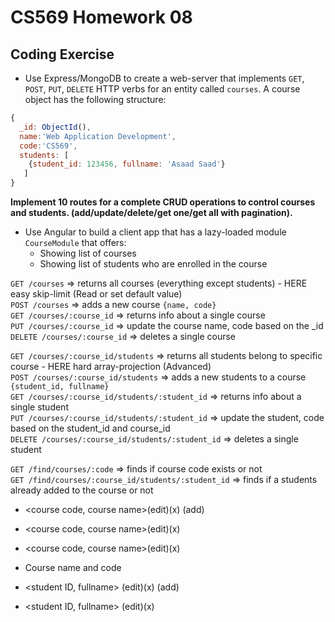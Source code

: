 # CS569 Homework 08
## Coding Exercise
* Use Express/MongoDB to create a web-server that implements `GET`, `POST`, `PUT`, `DELETE` HTTP verbs for an entity called `courses`. A course object has the following structure:
```javascript
{
  _id: ObjectId(), 
  name:'Web Application Development', 
  code:'CS569', 
  students: [
    {student_id: 123456, fullname: 'Asaad Saad'}
   ]
}
```  
**Implement 10 routes for a complete CRUD operations to control courses and students. (add/update/delete/get one/get all with pagination).**
* Use Angular to build a client app that has a lazy-loaded module `CourseModule` that offers: 
  * Showing list of courses
  * Showing list of students who are enrolled in the course


`GET /courses` => returns all courses (everything except students) - HERE easy skip-limit (Read or set default value)  
`POST /courses` => adds a new course `{name, code}`  
`GET /courses/:course_id` => returns info about a single course  
`PUT /courses/:course_id` => update the course name, code based on the _id  
`DELETE /courses/:course_id` => deletes a single course  
  
`GET /courses/:course_id/students` => returns all students belong to specific course - HERE hard array-projection (Advanced)  
`POST /courses/:course_id/students` => adds a new students to a course `{student_id, fullname}`  
`GET /courses/:course_id/students/:student_id` => returns info about a single student  
`PUT /courses/:course_id/students/:student_id` => update the student, code based on the student_id and course_id  
`DELETE /courses/:course_id/students/:student_id` => deletes a single student  

`GET /find/courses/:code` => finds if course code exists or not  
`GET /find/courses/:course_id/students/:student_id` => finds if a students already added to the course or not  
  
 - <course code, course name>(edit)(x) (add)  
 - <course code, course name>(edit)(x)  
 - <course code, course name>(edit)(x)   
  
  
- Course name and code  
 - <student ID, fullname> (edit)(x) (add)  
 - <student ID, fullname> (edit)(x)   
